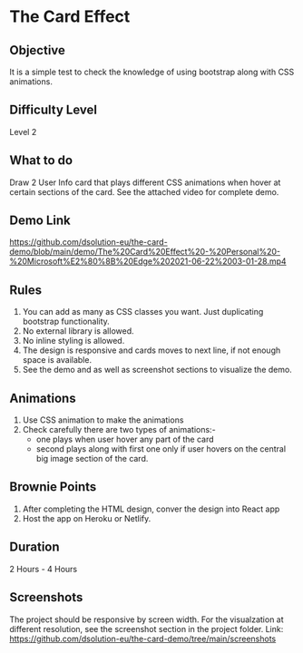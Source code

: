 # The Card Effect

## Objective
It is a simple test to check the knowledge of using bootstrap along with CSS animations.

## Difficulty Level
Level 2

## What to do
Draw 2 User Info card that plays different CSS animations when hover at certain sections of the card. See the attached video for complete demo.

## Demo Link
https://github.com/dsolution-eu/the-card-demo/blob/main/demo/The%20Card%20Effect%20-%20Personal%20-%20Microsoft%E2%80%8B%20Edge%202021-06-22%2003-01-28.mp4

## Rules
1. You can add as many as CSS classes you want. Just duplicating bootstrap functionality.
2. No external library is allowed.
3. No inline styling is allowed.
4. The design is responsive and cards moves to next line, if not enough space is available.
5. See the demo and as well as screenshot sections to visualize the demo.

## Animations
1. Use CSS animation to make the animations
2. Check carefully there are two types of animations:-
    - one plays when user hover any part of the card  
    - second plays along with first one only if user hovers on the central big image section of the card.

## Brownie Points
1. After completing the HTML design, conver the design into React app
2. Host the app on Heroku or Netlify.

## Duration
2 Hours - 4 Hours

## Screenshots
The project should be responsive by screen width. For the visualzation at different resolution, see the screenshot section in the project folder.
Link: https://github.com/dsolution-eu/the-card-demo/tree/main/screenshots
